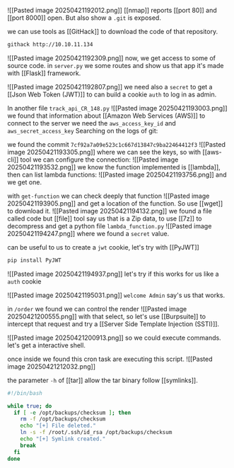 ![[Pasted image 20250421192012.png]]
[[nmap]] reports [[port 80]] and [[port 8000]] open. But also show a `.git` is exposed.

we can use tools as [[GitHack]] to download the code of that repository.
```bash
githack http://10.10.11.134
```
![[Pasted image 20250421192309.png]]
now, we get access to some of source code.
in `server.py` we some routes and show us that app it's made with [[Flask]] framework.

![[Pasted image 20250421192807.png]]
we need also a `secret` to get a [[Json Web Token (JWT)]] to can build a cookie `auth` to log in as admin.

In another file `track_api_CR_148.py`
![[Pasted image 20250421193003.png]]
we found that information about [[Amazon Web Services (AWS)]] to connect to the server we need the `aws_access_key_id` and `aws_secret_access_key`
Searching on the logs of git:

we found the commit `7cf92a7a09e523c1c667d13847c9ba22464412f3`
![[Pasted image 20250421193305.png]]
where we can see the keys, so
with [[aws-cli]] tool we can configure the connection:
![[Pasted image 20250421193532.png]]
we know the function implemented is [[lambda]], then can list lambda functions:
![[Pasted image 20250421193756.png]]
and we get one.

with `get-function` we can check deeply that function
![[Pasted image 20250421193905.png]]
and get a location of the function. So use [[wget]] to download it.
![[Pasted image 20250421194132.png]]
we found a file called code but [[file]] tool say us that is a Zip data, to use [[7z]] to decompress and get a python file `lambda_function.py`
![[Pasted image 20250421194247.png]]
where we found a `secret` value.

can be useful to us to create a `jwt` cookie, let's try with [[PyJWT]]

```bash
pip install PyJWT
```

![[Pasted image 20250421194937.png]]
let's try if this works for us like a `auth` cookie

![[Pasted image 20250421195031.png]]
`welcome Admin` say's us that works.

in `/order` we found we can control the render ![[Pasted image 20250421200555.png]]
with that select, so let's use [[Burpsuite]] to intercept that request and try a [[Server Side Template Injection (SSTI)]].

![[Pasted image 20250421200913.png]]
so we could execute commands.
let's get a interactive shell.

once inside we found this cron task are executing this script.
![[Pasted image 20250421212032.png]]

the parameter `-h` of [[tar]] allow the tar binary follow [[symlinks]].

```bash
#!/bin/bash

while true; do
  if [ -e /opt/backups/checksum ]; then
    rm -f /opt/backups/checksum
    echo "[+] File deleted."
    ln -s -f /root/.ssh/id_rsa /opt/backups/checksum
    echo "[+] Symlink created."
    break
  fi
done
```

